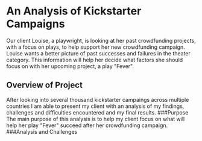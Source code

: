# An Analysis of Kickstarter Campaigns
Our client Louise, a playwright, is looking at her past crowdfunding projects, with a focus on plays, to help support her new crowdfunding campaign. Louise wants a better picture of past successes and failures in the theater category. This information will help her decide what factors she should focus on with her upcoming project, a play "Fever".
## Overview of Project
After looking into several thousand kickstarter campaings across multiple countries I am able to present my client with an analysis of my findings, challenges and difficulties encountered and my final results.
###Purpose
The main purpose of this analysis is to help my client focus on what will help her play "Fever" succeed after her crowdfunding campaign.
###Analysis and Challenges
